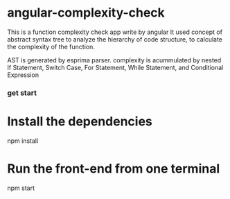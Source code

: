 # angular-complexity-check
This is a function complexity check app write by angular
It used concept of abstract syntax tree to analyze the hierarchy of code structure, to calculate the complexity of the function.

AST is generated by esprima parser.
complexity is acummulated by nested If Statement, Switch Case, For Statement, While Statement, and Conditional Expression

### get start
# Install the dependencies
npm install
# Run the front-end from one terminal
npm start
